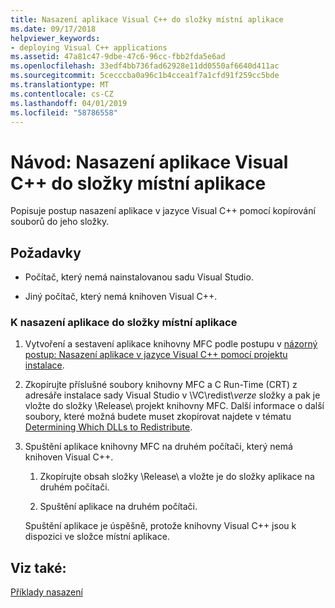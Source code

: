 ```yaml
---
title: Nasazení aplikace Visual C++ do složky místní aplikace
ms.date: 09/17/2018
helpviewer_keywords:
- deploying Visual C++ applications
ms.assetid: 47a81c47-9dbe-47c6-96cc-fbb2fda5e6ad
ms.openlocfilehash: 33edf4bb736fad62928e11dd0550af6640d411ac
ms.sourcegitcommit: 5cecccba0a96c1b4ccea1f7a1cfd91f259cc5bde
ms.translationtype: MT
ms.contentlocale: cs-CZ
ms.lasthandoff: 04/01/2019
ms.locfileid: "58786558"
---
```

# <a name="walkthrough-deploying-a-visual-c-application-to-an-application-local-folder"></a>Návod: Nasazení aplikace Visual C++ do složky místní aplikace

Popisuje postup nasazení aplikace v jazyce Visual C++ pomocí kopírování souborů do jeho složky.

## <a name="prerequisites"></a>Požadavky

- Počítač, který nemá nainstalovanou sadu Visual Studio.

- Jiný počítač, který nemá knihoven Visual C++.

### <a name="to-deploy-an-application-to-an-application-local-folder"></a>K nasazení aplikace do složky místní aplikace

1. Vytvoření a sestavení aplikace knihovny MFC podle postupu v [názorný postup: Nasazení aplikace v jazyce Visual C++ pomocí projektu instalace](walkthrough-deploying-a-visual-cpp-application-by-using-a-setup-project.md).

1. Zkopírujte příslušné soubory knihovny MFC a C Run-Time (CRT) z adresáře instalace sady Visual Studio v \\VC\\redist\\*verze* složky a pak je vložte do složky \Release\ projekt knihovny MFC. Další informace o další soubory, které možná budete muset zkopírovat najdete v tématu [Determining Which DLLs to Redistribute](determining-which-dlls-to-redistribute.md).

1. Spuštění aplikace knihovny MFC na druhém počítači, který nemá knihoven Visual C++.

   1. Zkopírujte obsah složky \Release\ a vložte je do složky aplikace na druhém počítači.

   1. Spuštění aplikace na druhém počítači.

   Spuštění aplikace je úspěšně, protože knihovny Visual C++ jsou k dispozici ve složce místní aplikace.

## <a name="see-also"></a>Viz také:

[Příklady nasazení](deployment-examples.md)<br/>
